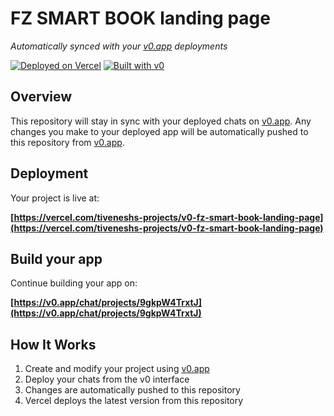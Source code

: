 # FZ SMART BOOK landing page

*Automatically synced with your [v0.app](https://v0.app) deployments*

[![Deployed on Vercel](https://img.shields.io/badge/Deployed%20on-Vercel-black?style=for-the-badge&logo=vercel)](https://vercel.com/tiveneshs-projects/v0-fz-smart-book-landing-page)
[![Built with v0](https://img.shields.io/badge/Built%20with-v0.app-black?style=for-the-badge)](https://v0.app/chat/projects/9gkpW4TrxtJ)

## Overview

This repository will stay in sync with your deployed chats on [v0.app](https://v0.app).
Any changes you make to your deployed app will be automatically pushed to this repository from [v0.app](https://v0.app).

## Deployment

Your project is live at:

**[https://vercel.com/tiveneshs-projects/v0-fz-smart-book-landing-page](https://vercel.com/tiveneshs-projects/v0-fz-smart-book-landing-page)**

## Build your app

Continue building your app on:

**[https://v0.app/chat/projects/9gkpW4TrxtJ](https://v0.app/chat/projects/9gkpW4TrxtJ)**

## How It Works

1. Create and modify your project using [v0.app](https://v0.app)
2. Deploy your chats from the v0 interface
3. Changes are automatically pushed to this repository
4. Vercel deploys the latest version from this repository
